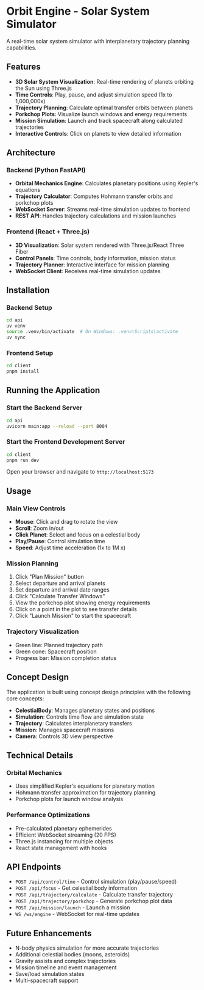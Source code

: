 # Orbit Engine - Solar System Simulator

A real-time solar system simulator with interplanetary trajectory planning capabilities.

## Features

- **3D Solar System Visualization**: Real-time rendering of planets orbiting the Sun using Three.js
- **Time Controls**: Play, pause, and adjust simulation speed (1x to 1,000,000x)
- **Trajectory Planning**: Calculate optimal transfer orbits between planets
- **Porkchop Plots**: Visualize launch windows and energy requirements
- **Mission Simulation**: Launch and track spacecraft along calculated trajectories
- **Interactive Controls**: Click on planets to view detailed information

## Architecture

### Backend (Python FastAPI)
- **Orbital Mechanics Engine**: Calculates planetary positions using Kepler's equations
- **Trajectory Calculator**: Computes Hohmann transfer orbits and porkchop plots
- **WebSocket Server**: Streams real-time simulation updates to frontend
- **REST API**: Handles trajectory calculations and mission launches

### Frontend (React + Three.js)
- **3D Visualization**: Solar system rendered with Three.js/React Three Fiber
- **Control Panels**: Time controls, body information, mission status
- **Trajectory Planner**: Interactive interface for mission planning
- **WebSocket Client**: Receives real-time simulation updates

## Installation

### Backend Setup
```bash
cd api
uv venv
source .venv/bin/activate  # On Windows: .venv\Scripts\activate
uv sync 
```

### Frontend Setup
```bash
cd client
pnpm install
```

## Running the Application

### Start the Backend Server
```bash
cd api
uvicorn main:app --reload --port 8004
```

### Start the Frontend Development Server
```bash
cd client
pnpm run dev
```

Open your browser and navigate to `http://localhost:5173`

## Usage

### Main View Controls
- **Mouse**: Click and drag to rotate the view
- **Scroll**: Zoom in/out
- **Click Planet**: Select and focus on a celestial body
- **Play/Pause**: Control simulation time
- **Speed**: Adjust time acceleration (1x to 1M x)

### Mission Planning
1. Click "Plan Mission" button
2. Select departure and arrival planets
3. Set departure and arrival date ranges
4. Click "Calculate Transfer Windows"
5. View the porkchop plot showing energy requirements
6. Click on a point in the plot to see transfer details
7. Click "Launch Mission" to start the spacecraft

### Trajectory Visualization
- Green line: Planned trajectory path
- Green cone: Spacecraft position
- Progress bar: Mission completion status

## Concept Design

The application is built using concept design principles with the following core concepts:

- **CelestialBody**: Manages planetary states and positions
- **Simulation**: Controls time flow and simulation state
- **Trajectory**: Calculates interplanetary transfers
- **Mission**: Manages spacecraft missions
- **Camera**: Controls 3D view perspective

## Technical Details

### Orbital Mechanics
- Uses simplified Kepler's equations for planetary motion
- Hohmann transfer approximation for trajectory planning
- Porkchop plots for launch window analysis

### Performance Optimizations
- Pre-calculated planetary ephemerides
- Efficient WebSocket streaming (20 FPS)
- Three.js instancing for multiple objects
- React state management with hooks

## API Endpoints

- `POST /api/control/time` - Control simulation (play/pause/speed)
- `POST /api/focus` - Get celestial body information
- `POST /api/trajectory/calculate` - Calculate transfer trajectory
- `POST /api/trajectory/porkchop` - Generate porkchop plot data
- `POST /api/mission/launch` - Launch a mission
- `WS /ws/engine` - WebSocket for real-time updates

## Future Enhancements

- N-body physics simulation for more accurate trajectories
- Additional celestial bodies (moons, asteroids)
- Gravity assists and complex trajectories
- Mission timeline and event management
- Save/load simulation states
- Multi-spacecraft support
